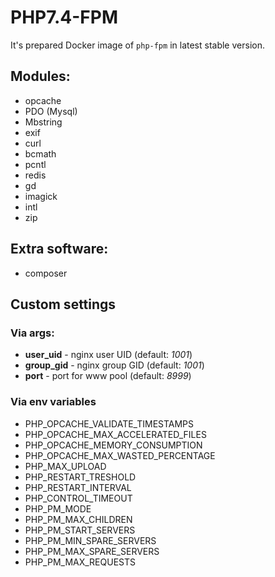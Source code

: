 # PHP7.4-FPM 

It's prepared Docker image of `php-fpm` in latest stable version.

## Modules:
* opcache
* PDO (Mysql)
* Mbstring
* exif
* curl
* bcmath
* pcntl
* redis
* gd
* imagick
* intl
* zip

## Extra software:
* composer

## Custom settings

### Via args:
* **user_uid** - nginx user UID (default: *1001*)
* **group_gid** - nginx group GID (default: *1001*)
* **port** - port for www pool (default: *8999*)

### Via env variables
* PHP_OPCACHE_VALIDATE_TIMESTAMPS
* PHP_OPCACHE_MAX_ACCELERATED_FILES
* PHP_OPCACHE_MEMORY_CONSUMPTION
* PHP_OPCACHE_MAX_WASTED_PERCENTAGE
* PHP_MAX_UPLOAD
* PHP_RESTART_TRESHOLD
* PHP_RESTART_INTERVAL
* PHP_CONTROL_TIMEOUT
* PHP_PM_MODE
* PHP_PM_MAX_CHILDREN
* PHP_PM_START_SERVERS
* PHP_PM_MIN_SPARE_SERVERS
* PHP_PM_MAX_SPARE_SERVERS
* PHP_PM_MAX_REQUESTS